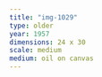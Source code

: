 ```yaml
---
title: "img-1029"
type: older
year: 1957
dimensions: 24 x 30
scale: medium
medium: oil on canvas
---
```

